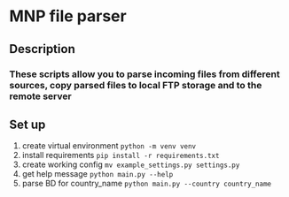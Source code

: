 # MNP file parser
## Description
### These scripts allow you to parse incoming files from different sources, copy parsed files to local FTP storage and to the remote server

## Set up
1) create virtual environment
``python -m venv venv``
2) install requirements
``pip install -r requirements.txt``
3) create working config
``mv example_settings.py settings.py``
4) get help message
``python main.py --help``
5) parse BD for country_name
``python main.py --country country_name``
